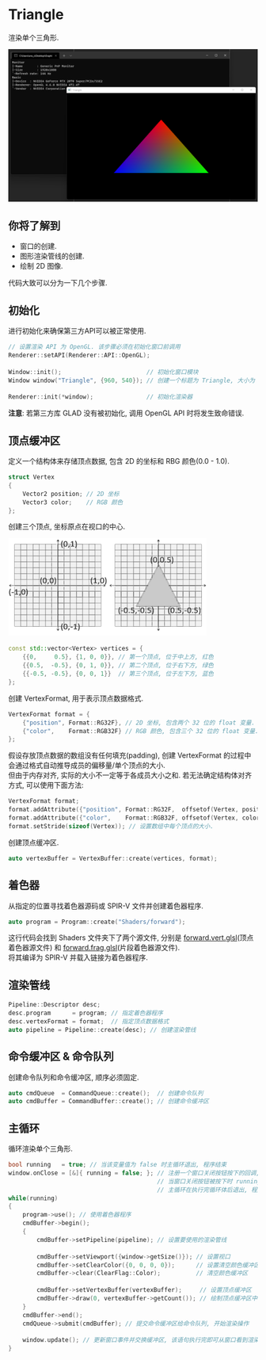 ﻿# Triangle

渲染单个三角形.  

<p align="center"><img src="Assets/screenshot.png"/></p>

## 你将了解到

- 窗口的创建.
- 图形渲染管线的创建.
- 绘制 2D 图像.

代码大致可以分为一下几个步骤.  

## 初始化

进行初始化来确保第三方API可以被正常使用.  

```cpp
// 设置渲染 API 为 OpenGL. 该步骤必须在初始化窗口前调用
Renderer::setAPI(Renderer::API::OpenGL);

Window::init();                        // 初始化窗口模块
Window window("Triangle", {960, 540}); // 创建一个标题为 Triangle, 大小为 960x540 像素的窗口

Renderer::init(*window);               // 初始化渲染器
```

**注意**: 若第三方库 GLAD 没有被初始化, 调用 OpenGL API 时将发生致命错误.  

## 顶点缓冲区

定义一个结构体来存储顶点数据, 包含 2D 的坐标和 RBG 颜色(0.0 - 1.0).  

```cpp
struct Vertex
{
    Vector2 position; // 2D 坐标
    Vector3 color;    // RGB 颜色
};
```

创建三个顶点, 坐标原点在视口的中心.  

![坐标系](Assets/coordinates.png)  

```cpp
const std::vector<Vertex> vertices = {
    {{0,     0.5}, {1, 0, 0}}, // 第一个顶点, 位于中上方, 红色
    {{0.5,  -0.5}, {0, 1, 0}}, // 第二个顶点, 位于右下方, 绿色
    {{-0.5, -0.5}, {0, 0, 1}}  // 第三个顶点, 位于左下方, 蓝色
};
```

创建 VertexFormat, 用于表示顶点数据格式.  

```cpp
VertexFormat format = {
    {"position", Format::RG32F}, // 2D 坐标, 包含两个 32 位的 float 变量.
    {"color",    Format::RGB32F} // RGB 颜色, 包含三个 32 位的 float 变量.
};
```

假设存放顶点数据的数组没有任何填充(padding), 创建 VertexFormat 的过程中会通过格式自动推导成员的偏移量/单个顶点的大小.  
但由于内存对齐, 实际的大小不一定等于各成员大小之和. 若无法确定结构体对齐方式, 可以使用下面方法:  

```cpp
VertexFormat format;
format.addAttribute({"position", Format::RG32F,  offsetof(Vertex, position)});
format.addAttribute({"color",    Format::RGB32F, offsetof(Vertex, color)});
format.setStride(sizeof(Vertex)); // 设置数组中每个顶点的大小.
```

创建顶点缓冲区.  

```cpp
auto vertexBuffer = VertexBuffer::create(vertices, format);
```

## 着色器

从指定的位置寻找着色器源码或 SPIR-V 文件并创建着色器程序.  

```cpp
auto program = Program::create("Shaders/forward");
```

这行代码会找到 Shaders 文件夹下了两个源文件, 分别是 [forward.vert.glsl](Shaders/forward.vert.glsl)(顶点着色器源文件) 和 [forward.frag.glsl](Shaders/forward.frag.glsl)(片段着色器源文件).  
将其编译为 SPIR-V 并载入链接为着色器程序.  

## 渲染管线

```cpp
Pipeline::Descriptor desc;
desc.program      = program; // 指定着色器程序
desc.vertexFormat = format;  // 指定顶点数据格式
auto pipeline = Pipeline::create(desc); // 创建渲染管线
```

## 命令缓冲区 & 命令队列

创建命令队列和命令缓冲区, 顺序必须固定.  

```cpp
auto cmdQueue  = CommandQueue::create();  // 创建命令队列
auto cmdBuffer = CommandBuffer::create(); // 创建命令缓冲区
```

## 主循环

循环渲染单个三角形.  

```cpp
bool running   = true; // 当该变量值为 false 时主循环退出, 程序结束
window.onClose = [&]{ running = false; }; // 注册一个窗口关闭按钮按下的回调,
                                          // 当窗口关闭按钮被按下时 running 的值变为 false,
                                          // 主循环在执行完循环体后退出, 程序结束
while(running)
{
    program->use(); // 使用着色器程序
    cmdBuffer->begin();
    {
        cmdBuffer->setPipeline(pipeline); // 设置要使用的渲染管线

        cmdBuffer->setViewport({window->getSize()}); // 设置视口
        cmdBuffer->setClearColor({0, 0, 0, 0});      // 设置清空颜色缓冲区的默认值为黑色
        cmdBuffer->clear(ClearFlag::Color);          // 清空颜色缓冲区

        cmdBuffer->setVertexBuffer(vertexBuffer);     // 设置顶点缓冲区
        cmdBuffer->draw(0, vertexBuffer->getCount()); // 绘制顶点缓冲区中的全部数据
    }
    cmdBuffer->end();
    cmdQueue->submit(cmdBuffer); // 提交命令缓冲区给命令队列, 开始渲染操作

    window.update(); // 更新窗口事件并交换缓冲区, 该语句执行完即可从窗口看到渲染结果
}
```
